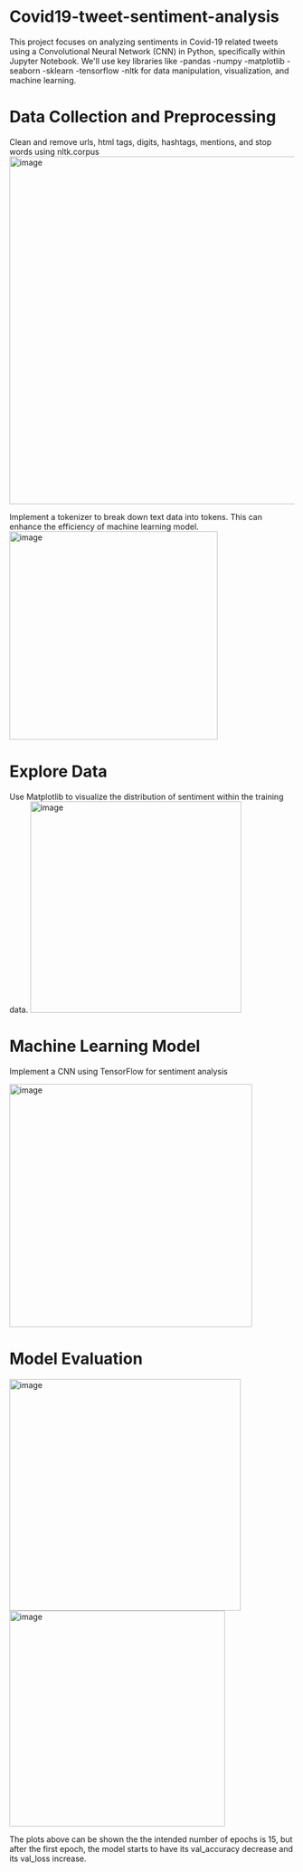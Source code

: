 # Covid19-tweet-sentiment-analysis
This project focuses on analyzing sentiments in Covid-19 related tweets using a Convolutional Neural Network (CNN) in Python, specifically within Jupyter Notebook. We'll use key libraries like 
-pandas 
-numpy
-matplotlib
-seaborn
-sklearn 
-tensorflow 
-nltk
for data manipulation, visualization, and machine learning.

# Data Collection and Preprocessing
Clean and remove urls, html tags, digits, hashtags, mentions, and stop words using nltk.corpus
<img width="614" alt="image" src="https://github.com/march250602/Covid19-tweet-sentiment-analysis/assets/68798300/57da4a75-9852-4e00-8071-d64a127aec9f">

Implement a tokenizer to break down text data into tokens. This can enhance the efficiency of machine learning model.
<img width="368" alt="image" src="https://github.com/march250602/Covid19-tweet-sentiment-analysis/assets/68798300/39c77e7c-5682-42b7-ae0f-478ced545979">



# Explore Data
Use Matplotlib to visualize the distribution of sentiment within the training data.
<img width="373" alt="image" src="https://github.com/march250602/Covid19-tweet-sentiment-analysis/assets/68798300/9787bda7-c0b9-42b3-b022-16c89aef9ad4">

# Machine Learning Model
Implement a CNN using TensorFlow for sentiment analysis

<img width="429" alt="image" src="https://github.com/march250602/Covid19-tweet-sentiment-analysis/assets/68798300/4800364d-35d6-446f-ad5e-de550e772b93">

# Model Evaluation
<img width="409" alt="image" src="https://github.com/march250602/Covid19-tweet-sentiment-analysis/assets/68798300/4a410dad-d587-445d-ba5e-21a36551f453">

<img width="381" alt="image" src="https://github.com/march250602/Covid19-tweet-sentiment-analysis/assets/68798300/fc18c35f-8048-4c3a-93e0-92816821e030">

The plots above can be shown the the intended number of epochs is 15, but after the first epoch, the model starts to have its val_accuracy decrease and its val_loss increase.

